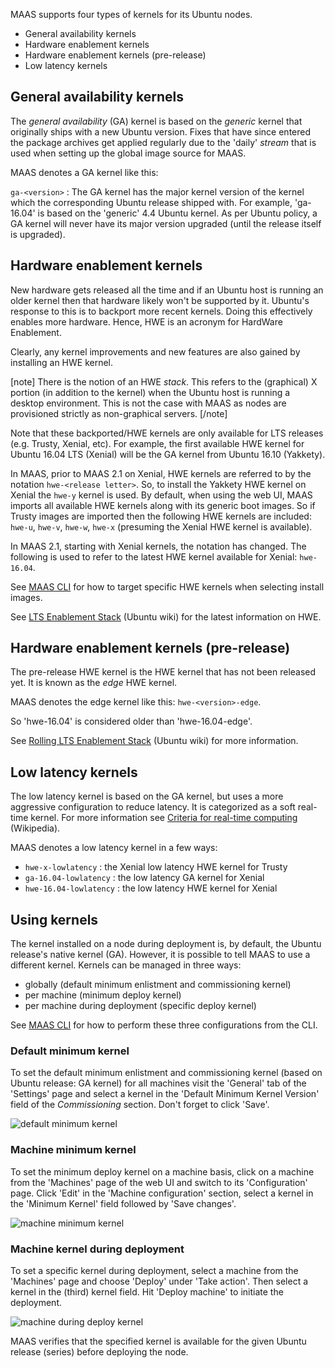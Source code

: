 <!--
Todo:
- Warning: Ubuntu codenames are used
-->
MAAS supports four types of kernels for its Ubuntu nodes.

-   General availability kernels
-   Hardware enablement kernels
-   Hardware enablement kernels (pre-release)
-   Low latency kernels

<h2 id="heading--general-availability-kernels">General availability kernels</h2>

The *general availability* (GA) kernel is based on the *generic* kernel that originally ships with a new Ubuntu version. Fixes that have since entered the package archives get applied regularly due to the 'daily' *stream* that is used when setting up the global image source for MAAS.

MAAS denotes a GA kernel like this:

`ga-<version>` : The GA kernel has the major kernel version of the kernel which the corresponding Ubuntu release shipped with. For example, 'ga-16.04' is based on the 'generic' 4.4 Ubuntu kernel. As per Ubuntu policy, a GA kernel will never have its major version upgraded (until the release itself is upgraded).

<h2 id="heading--hardware-enablement-kernels">Hardware enablement kernels</h2>

New hardware gets released all the time and if an Ubuntu host is running an older kernel then that hardware likely won't be supported by it. Ubuntu's response to this is to backport more recent kernels. Doing this effectively enables more hardware. Hence, HWE is an acronym for HardWare Enablement.

Clearly, any kernel improvements and new features are also gained by installing an HWE kernel.

[note]
There is the notion of an HWE *stack*. This refers to the (graphical) X portion (in addition to the kernel) when the Ubuntu host is running a desktop environment. This is not the case with MAAS as nodes are provisioned strictly as non-graphical servers.
[/note]

Note that these backported/HWE kernels are only available for LTS releases (e.g. Trusty, Xenial, etc). For example, the first available HWE kernel for Ubuntu 16.04 LTS (Xenial) will be the GA kernel from Ubuntu 16.10 (Yakkety).

In MAAS, prior to MAAS 2.1 on Xenial, HWE kernels are referred to by the notation `hwe-<release letter>`. So, to install the Yakkety HWE kernel on Xenial the `hwe-y` kernel is used. By default, when using the web UI, MAAS imports all available HWE kernels along with its generic boot images. So if Trusty images are imported then the following HWE kernels are included: `hwe-u`, `hwe-v`, `hwe-w`, `hwe-x` (presuming the Xenial HWE kernel is available).

In MAAS 2.1, starting with Xenial kernels, the notation has changed. The following is used to refer to the latest HWE kernel available for Xenial: `hwe-16.04`.

See [MAAS CLI](manage-cli-images.md#heading--hardware-enablement-hwe) for how to target specific HWE kernels when selecting install images.

See [LTS Enablement Stack](https://wiki.ubuntu.com/Kernel/LTSEnablementStack) (Ubuntu wiki) for the latest information on HWE.

<h2 id="heading--hardware-enablement-kernels-pre-release">Hardware enablement kernels (pre-release)</h2>

The pre-release HWE kernel is the HWE kernel that has not been released yet. It is known as the *edge* HWE kernel.

MAAS denotes the edge kernel like this: `hwe-<version>-edge`.

So 'hwe-16.04' is considered older than 'hwe-16.04-edge'.

See [Rolling LTS Enablement Stack](https://wiki.ubuntu.com/Kernel/RollingLTSEnablementStack#hwe-16.04-edge) (Ubuntu wiki) for more information.

<h2 id="heading--low-latency-kernels">Low latency kernels</h2>

The low latency kernel is based on the GA kernel, but uses a more aggressive configuration to reduce latency. It is categorized as a soft real-time kernel. For more information see [Criteria for real-time computing](https://en.wikipedia.org/wiki/Real-time_computing#Criteria_for_real-time_computing) (Wikipedia).

MAAS denotes a low latency kernel in a few ways:

-   `hwe-x-lowlatency` : the Xenial low latency HWE kernel for Trusty
-   `ga-16.04-lowlatency` : the low latency GA kernel for Xenial
-   `hwe-16.04-lowlatency` : the low latency HWE kernel for Xenial

<h2 id="heading--using-kernels">Using kernels</h2>

The kernel installed on a node during deployment is, by default, the Ubuntu release's native kernel (GA). However, it is possible to tell MAAS to use a different kernel. Kernels can be managed in three ways:

-   globally (default minimum enlistment and commissioning kernel)
-   per machine (minimum deploy kernel)
-   per machine during deployment (specific deploy kernel)

See [MAAS CLI](manage-cli-kernels.md#heading--set-a-default-minimum-kernel-for-enlistment-and-commissioning) for how to perform these three configurations from the CLI.

<h3 id="heading--default-minimum-kernel">Default minimum kernel</h3>

To set the default minimum enlistment and commissioning kernel (based on Ubuntu release: GA kernel) for all machines visit the 'General' tab of the 'Settings' page and select a kernel in the 'Default Minimum Kernel Version' field of the *Commissioning* section. Don't forget to click 'Save'.

![default minimum kernel](../media/nodes-kernels__2.6-default-minimum-kernel.png)

<h3 id="heading--machine-minimum-kernel">Machine minimum kernel</h3>

To set the minimum deploy kernel on a machine basis, click on a machine from the 'Machines' page of the web UI and switch to its 'Configuration' page. Click 'Edit' in the 'Machine configuration' section, select a kernel in the 'Minimum Kernel' field followed by 'Save changes'.

![machine minimum kernel](../media/nodes-kernels__2.6-machine-minimum-kernel.png)

<h3 id="heading--machine-kernel-during-deployment">Machine kernel during deployment</h3>

To set a specific kernel during deployment, select a machine from the 'Machines' page and choose 'Deploy' under 'Take action'. Then select a kernel in the (third) kernel field. Hit 'Deploy machine' to initiate the deployment.

![machine during deploy kernel](../media/nodes-kernels__2.6-machine-during-deploy-kernel.png)

MAAS verifies that the specified kernel is available for the given Ubuntu release (series) before deploying the node.

<!-- LINKS -->

